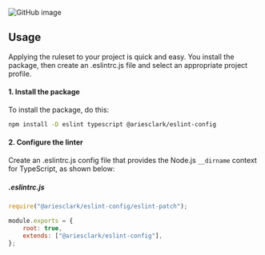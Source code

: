 ![GitHub image](https://raphtalia.ariesclark.com/github/ariesclark/eslint-config/banner?)

## Usage
Applying the ruleset to your project is quick and easy. You install the package, then create an .eslintrc.js file and select an appropriate project profile.

#### 1. Install the package
To install the package, do this:
```sh
npm install -D eslint typescript @ariesclark/eslint-config
```

#### 2. Configure the linter
Create an .eslintrc.js config file that provides the Node.js ``__dirname`` context for TypeScript, as shown below:

##### .eslintrc.js
```js
require("@ariesclark/eslint-config/eslint-patch");

module.exports = {
    root: true,
    extends: ["@ariesclark/eslint-config"],
};
```